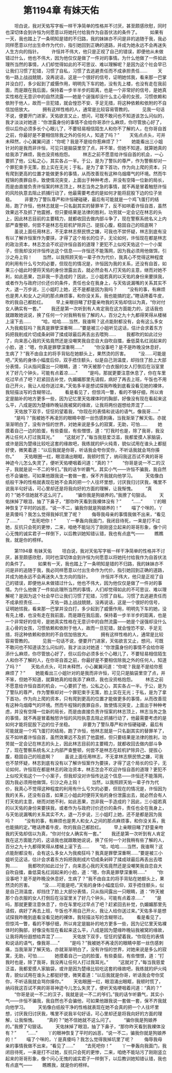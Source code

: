# 　　第1194章 有妹天佑
　　坦白说，我对天佑写字板一样干净简单的性格并不讨厌，甚至颇感欣慰，同时也深切体会到许恒为何愿意以将她托付给我作为自首伏法的条件了。
　　如果有一天，我也踏上了一条明知是错的不归路，我的妹妹亦不问是非的追随于我，我必同样愿意以付出生命作为代价，指引她回到正确的道路，并成为她永远不会再迷失人生方向的指针。
　　许恒并不伟大，他只是正视了自己的错误，即便他从未做错过什么，他也不伟大，因为他仅仅是做了一件对的事情。为什么他做了一件如此理所当然的事情，人们却觉得如此的不可思议、难以理解呢？是因为这个社会早已让我们习惯了犯错，习惯了自私，习惯了去逃避责任而不成承担责任……
　　天佑一路上战战兢兢，没再说话，这是一个很好的信号，证明她怵我，看来那一巴掌并没白打，多少起到了威慑作用，明明先下车的她，没有先上楼，也没有走在我前面，而是跟在我后面，保持着一步半半步的距离，也是一个非常好的信号，是她真实性格在无意识中的自然流露——她是个逞强却没什么主心骨的女孩，习惯依赖和依附于他人，故而一旦犯错，就会惶恐不安、手足无措，将这种依赖和依附的不自信加倍放大。
　　拥有这样性格的人，通常是比较容易管教的。
　　见我一句话不说，便要开门进家，天佑欲言又止，想问，可既不敢问也不知道该怎么问似的，我才淡淡对她道：“你泄露身份的事情不会给你哥添什么麻烦，你尽管放心好了，但以后你必须多长个心眼儿了，不要轻易相信陌生人和你不了解的人，在你哥自首之前，你最好是不要相信除我之外的任何人，知道了吗？”
　　天佑点点头，可并未释然，小心翼翼问道：“你呢？我是不是给你惹麻烦了？”
　　她能看出三小姐针对的是我而非许恒，可见只是脑袋里空了点，并不笨，但她不知道，就算她真的给我添了麻烦，我也没资格抱怨。
　　林志之前不愿意给许恒自首的机会，一心要抓了他，公私之心，其实各占一半。于公，是为了警队的尊严，作为警察却对一个罪犯束手无策，脸上实在无光；于私，是为了拿下首功，作为向上爬的资本，只有爬到更高的位置才能做更多的事情，从而改善现有这种乌烟瘴气的环境。然而牛程锦的畏罪自杀，致使情况突变，上面出于种种考虑，并没有空降一位新的局长，而是由直接负责许恒案的林志顶上，林志当务之急的事情，就不再是冒着触怒许恒的风险执意去阻止抓捕行动了，他最需要考虑的是如何才能将屁股下边的位子坐稳。
　　非要为了警队尊严和许恒硬碰硬，最后有可能就是一个鸡飞蛋打的结局，跑了许恒，他林志就是一只名副其实的替罪羊了，反不如哄着许恒自首，虽然效果远不及抓了他震撼，但只要结果是法律的胜利，功劳就一定会记在林志的头上，因此林志目前的主要精力，就都收回去做内部斗争了，现在警察系统名义上内部严查整顿，何尝不是林志在趁机铲除异己、提拔心腹，稳固自己的班底啊？
　　虽说上面任用林志，不无拿林志祭民愤之嫌，可我也不禁怀疑，林志到底有没有以了解许恒案作为要挟，才得了这个局长的位子，无论如何，许恒现在都是林志的政治资本，林志怎会不欢迎许恒自首的道理？更犯不上似咬天佑这个一个小案子，但我却没对许恒传达这个信息——许恒还不能落网，因为我必须用他做饵，引沙之舟上钩！
　　当然，以我照顾天佑一辈子作为代价，我真心不觉得这种程度的利用有什么亏欠的必要，但现在的情况是，许恒因为我的关系，还没有自首，如果三小姐此时便将天佑的身份泄露出去，就必然会有人打天佑的主意，继而对她不利，如此恶果，岂非我一手造成的？因此，三小姐若真的以天佑的身份来要挟我，或者作为与政府讨价还价的条件，责任也全在我身上，与天佑说漏嘴的关系其实不大，退一万步说，三小姐盯上她，还不是都是因为我吗？
　　“没有的事，有麻烦也是男人和女人之间的那点麻烦事，和你没关系，我也能搞的定。”瞎话搀着牛皮，吹的我自己都脸红。
　　早上亲眼目睹了舒童亲吻我的天佑却信以为真，“你对付女人确实有一套。”
　　我还是第一次听到有人肯定我在这方面能力的，这话我也就跟敢她说说，换了任何一个对我稍有些了解的人，百分之九十九都得笑得从楼梯上滚下去……
　　“哈，哈哈……当然，我谁啊？这点能耐都没有，会有这么多女人为我痴狂吗？我真是罪孽深重啊……”要是被三小姐听见这话，估计会求着东方妈把我削成片切成条剁碎了揉成球最后再丢出去喂狗……
　　我都吹的如此过分了，向来恶心我的天佑竟然还是没嘲笑我自恋自大自吹自擂，垂低莫名红润起来的小脸，道：“嗯，你真是罪孽深重啊……”
　　“你没事吧？是不是昨晚没休息好，生病了？”我不由自主的将手背贴在她额头上，果然烫的厉害。
　　“没……可能是吧，”天佑的身体小幅度后仰，双手捂住额头，似是自己测温度，却挡住了脸上大部分表情，只从指间露出一只眼睛，道：“昨天被那个白衣服的女人打倒后在浴室里关了好几个钟头，可能有点着凉……”
　　“是吗，那就更要注意休息了，你在车里吃过早点了吧？赶紧回去补觉，仇媚媚那里先请假，病好了再去上班，午饭也不用自己开火，我让人给你送过来。”天佑多半是想试探我昨晚到底看没看见她的裸体，我轻描淡写的含糊带过。
　　看是看见了，但惊鸿一瞥，看的不够仔细，所以肯定是脑补的地方更多一些，因为记忆里天佑裸体时的胸部，好像没有现在看起来这么平，八成是因为楚缘昨晚钻我被窝的缘故，让我将两份遐想给弄混了……
　　天佑放下双手，怔怔的望着我，“你现在的表情和说话的语气，像我哥……”
　　“是吗？”我被她不再凌厉的眼睛中那一丝伤感刺痛，当我渐渐了解天佑，亦就渐渐明白了，没有许恒的世界，对她来说是多么的寂寞，无助，可怕……
　　她摸着自己一边的脸蛋，有些委屈，有些憎恨，道：“打我时也是，除了我哥，我没再让任何人打过我耳光。”
　　“这就对了，”每当我慈爱泛滥，我都爱摸人家脑袋，或许是因为楚缘比较吃这套的缘故吧，我练就的炉火纯青，貌似试用在谁头上都挺好使，微笑着道：“以后我就是你哥，听话我会夸你奖你，不听话我就会骂你揍你。”
　　天佑眼圈一红，眼泪涌出眼眶，我顿时慌了，纳闷我这百试不爽的哥哥神迹今儿怎么失灵了，便听天佑哽咽着问道：“真的？”
　　“你哥是说一不二的汉子，我就是说一不二的爷们。”我的话乍听霸气，其实小气——许恒不骗我，我自然也不会骗他，可如果他跟我说一套做一套，保不齐我就向他学习。
　　天佑像白纸般干净的性格就表现在她不会真的把一个人往坏里想，讨厌我归讨厌我，嘴里不说我半句好话，可心里却还是将我向好的方面的理解，让我惭愧。
　　“真的？”她不信她就不这么问了。
　　“骗你我是狗娘养的。”我撩了句狠话。
　　天佑抹掉了眼泪，抽了下鼻子，“那你昨天看到我裸体没有？”
　　“……”
　　丫的眼神恢复了平时的凶恶，“说一不二，骗我你就是狗娘养的！”
　　喵了个咪的，丫是真傻吗？我怎么觉得我掉坑里了呢？
　　侮辱我母亲的事情我做不出来，“看见了……”
　　“去死吧你！”
　　丫一拳轰向我面门，我闭目待死，一来是打不过她，反抗只会死的更惨，二来，咱绝不能玷污了刚刚竖立起来的哥哥形象，像个问心无愧的诚实君子一样倒下，以后教训她知错认错，我也有点底气——
　　瞧瞧我，就是你的榜样。

　　第1194章 有妹天佑
　　坦白说，我对天佑写字板一样干净简单的性格并不讨厌，甚至颇感欣慰，同时也深切体会到许恒为何愿意以将她托付给我作为自首伏法的条件了。
　　如果有一天，我也踏上了一条明知是错的不归路，我的妹妹亦不问是非的追随于我，我必同样愿意以付出生命作为代价，指引她回到正确的道路，并成为她永远不会再迷失人生方向的指针。
　　许恒并不伟大，他只是正视了自己的错误，即便他从未做错过什么，他也不伟大，因为他仅仅是做了一件对的事情。为什么他做了一件如此理所当然的事情，人们却觉得如此的不可思议、难以理解呢？是因为这个社会早已让我们习惯了犯错，习惯了自私，习惯了去逃避责任而不成承担责任……
　　天佑一路上战战兢兢，没再说话，这是一个很好的信号，证明她怵我，看来那一巴掌并没白打，多少起到了威慑作用，明明先下车的她，没有先上楼，也没有走在我前面，而是跟在我后面，保持着一步半半步的距离，也是一个非常好的信号，是她真实性格在无意识中的自然流露——她是个逞强却没什么主心骨的女孩，习惯依赖和依附于他人，故而一旦犯错，就会惶恐不安、手足无措，将这种依赖和依附的不自信加倍放大。
　　拥有这样性格的人，通常是比较容易管教的。
　　见我一句话不说，便要开门进家，天佑欲言又止，想问，可既不敢问也不知道该怎么问似的，我才淡淡对她道：“你泄露身份的事情不会给你哥添什么麻烦，你尽管放心好了，但以后你必须多长个心眼儿了，不要轻易相信陌生人和你不了解的人，在你哥自首之前，你最好是不要相信除我之外的任何人，知道了吗？”
　　天佑点点头，可并未释然，小心翼翼问道：“你呢？我是不是给你惹麻烦了？”
　　她能看出三小姐针对的是我而非许恒，可见只是脑袋里空了点，并不笨，但她不知道，就算她真的给我添了麻烦，我也没资格抱怨。
　　林志之前不愿意给许恒自首的机会，一心要抓了他，公私之心，其实各占一半。于公，是为了警队的尊严，作为警察却对一个罪犯束手无策，脸上实在无光；于私，是为了拿下首功，作为向上爬的资本，只有爬到更高的位置才能做更多的事情，从而改善现有这种乌烟瘴气的环境。然而牛程锦的畏罪自杀，致使情况突变，上面出于种种考虑，并没有空降一位新的局长，而是由直接负责许恒案的林志顶上，林志当务之急的事情，就不再是冒着触怒许恒的风险执意去阻止抓捕行动了，他最需要考虑的是如何才能将屁股下边的位子坐稳。
　　非要为了警队尊严和许恒硬碰硬，最后有可能就是一个鸡飞蛋打的结局，跑了许恒，他林志就是一只名副其实的替罪羊了，反不如哄着许恒自首，虽然效果远不及抓了他震撼，但只要结果是法律的胜利，功劳就一定会记在林志的头上，因此林志目前的主要精力，就都收回去做内部斗争了，现在警察系统名义上内部严查整顿，何尝不是林志在趁机铲除异己、提拔心腹，稳固自己的班底啊？
　　虽说上面任用林志，不无拿林志祭民愤之嫌，可我也不禁怀疑，林志到底有没有以了解许恒案作为要挟，才得了这个局长的位子，无论如何，许恒现在都是林志的政治资本，林志怎会不欢迎许恒自首的道理？更犯不上似咬天佑这个一个小案子，但我却没对许恒传达这个信息——许恒还不能落网，因为我必须用他做饵，引沙之舟上钩！
　　当然，以我照顾天佑一辈子作为代价，我真心不觉得这种程度的利用有什么亏欠的必要，但现在的情况是，许恒因为我的关系，还没有自首，如果三小姐此时便将天佑的身份泄露出去，就必然会有人打天佑的主意，继而对她不利，如此恶果，岂非我一手造成的？因此，三小姐若真的以天佑的身份来要挟我，或者作为与政府讨价还价的条件，责任也全在我身上，与天佑说漏嘴的关系其实不大，退一万步说，三小姐盯上她，还不是都是因为我吗？
　　“没有的事，有麻烦也是男人和女人之间的那点麻烦事，和你没关系，我也能搞的定。”瞎话搀着牛皮，吹的我自己都脸红。
　　早上亲眼目睹了舒童亲吻我的天佑却信以为真，“你对付女人确实有一套。”
　　我还是第一次听到有人肯定我在这方面能力的，这话我也就跟敢她说说，换了任何一个对我稍有些了解的人，百分之九十九都得笑得从楼梯上滚下去……
　　“哈，哈哈……当然，我谁啊？这点能耐都没有，会有这么多女人为我痴狂吗？我真是罪孽深重啊……”要是被三小姐听见这话，估计会求着东方妈把我削成片切成条剁碎了揉成球最后再丢出去喂狗……
　　我都吹的如此过分了，向来恶心我的天佑竟然还是没嘲笑我自恋自大自吹自擂，垂低莫名红润起来的小脸，道：“嗯，你真是罪孽深重啊……”
　　“你没事吧？是不是昨晚没休息好，生病了？”我不由自主的将手背贴在她额头上，果然烫的厉害。
　　“没……可能是吧，”天佑的身体小幅度后仰，双手捂住额头，似是自己测温度，却挡住了脸上大部分表情，只从指间露出一只眼睛，道：“昨天被那个白衣服的女人打倒后在浴室里关了好几个钟头，可能有点着凉……”
　　“是吗，那就更要注意休息了，你在车里吃过早点了吧？赶紧回去补觉，仇媚媚那里先请假，病好了再去上班，午饭也不用自己开火，我让人给你送过来。”天佑多半是想试探我昨晚到底看没看见她的裸体，我轻描淡写的含糊带过。
　　看是看见了，但惊鸿一瞥，看的不够仔细，所以肯定是脑补的地方更多一些，因为记忆里天佑裸体时的胸部，好像没有现在看起来这么平，八成是因为楚缘昨晚钻我被窝的缘故，让我将两份遐想给弄混了……
　　天佑放下双手，怔怔的望着我，“你现在的表情和说话的语气，像我哥……”
　　“是吗？”我被她不再凌厉的眼睛中那一丝伤感刺痛，当我渐渐了解天佑，亦就渐渐明白了，没有许恒的世界，对她来说是多么的寂寞，无助，可怕……
　　她摸着自己一边的脸蛋，有些委屈，有些憎恨，道：“打我时也是，除了我哥，我没再让任何人打过我耳光。”
　　“这就对了，”每当我慈爱泛滥，我都爱摸人家脑袋，或许是因为楚缘比较吃这套的缘故吧，我练就的炉火纯青，貌似试用在谁头上都挺好使，微笑着道：“以后我就是你哥，听话我会夸你奖你，不听话我就会骂你揍你。”
　　天佑眼圈一红，眼泪涌出眼眶，我顿时慌了，纳闷我这百试不爽的哥哥神迹今儿怎么失灵了，便听天佑哽咽着问道：“真的？”
　　“你哥是说一不二的汉子，我就是说一不二的爷们。”我的话乍听霸气，其实小气——许恒不骗我，我自然也不会骗他，可如果他跟我说一套做一套，保不齐我就向他学习。
　　天佑像白纸般干净的性格就表现在她不会真的把一个人往坏里想，讨厌我归讨厌我，嘴里不说我半句好话，可心里却还是将我向好的方面的理解，让我惭愧。
　　“真的？”她不信她就不这么问了。
　　“骗你我是狗娘养的。”我撩了句狠话。
　　天佑抹掉了眼泪，抽了下鼻子，“那你昨天看到我裸体没有？”
　　“……”
　　丫的眼神恢复了平时的凶恶，“说一不二，骗我你就是狗娘养的！”
　　喵了个咪的，丫是真傻吗？我怎么觉得我掉坑里了呢？
　　侮辱我母亲的事情我做不出来，“看见了……”
　　“去死吧你！”
　　丫一拳轰向我面门，我闭目待死，一来是打不过她，反抗只会死的更惨，二来，咱绝不能玷污了刚刚竖立起来的哥哥形象，像个问心无愧的诚实君子一样倒下，以后教训她知错认错，我也有点底气——
　　瞧瞧我，就是你的榜样。
